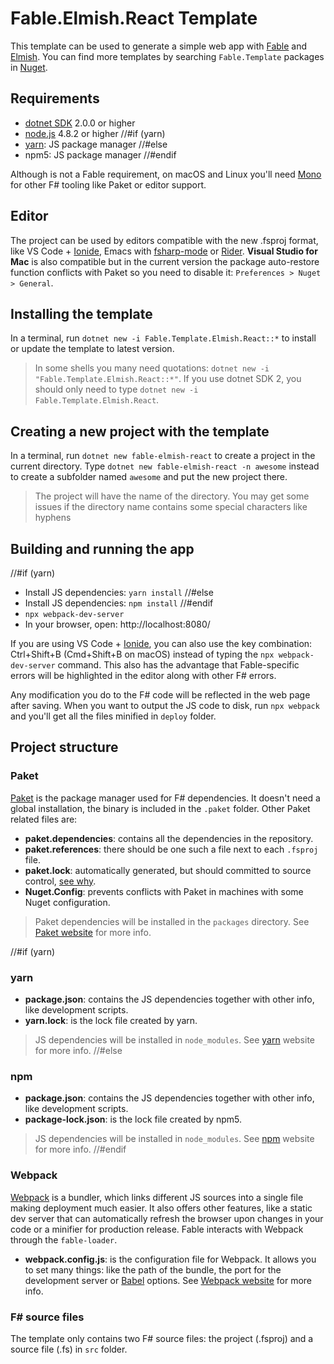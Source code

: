 # Fable.Elmish.React Template

This template can be used to generate a simple web app with [Fable](http://fable.io/) and [Elmish](https://fable-elmish.github.io/).
You can find more templates by searching `Fable.Template` packages in [Nuget](https://www.nuget.org).

## Requirements

* [dotnet SDK](https://www.microsoft.com/net/download/core) 2.0.0 or higher
* [node.js](https://nodejs.org) 4.8.2 or higher
//#if (yarn)
* [yarn](https://yarnpkg.com): JS package manager
//#else
* npm5: JS package manager
//#endif

Although is not a Fable requirement, on macOS and Linux you'll need [Mono](http://www.mono-project.com/) for other F# tooling like Paket or editor support.

## Editor

The project can be used by editors compatible with the new .fsproj format, like VS Code + [Ionide](http://ionide.io/), Emacs with [fsharp-mode](https://github.com/fsharp/emacs-fsharp-mode) or [Rider](https://www.jetbrains.com/rider/). **Visual Studio for Mac** is also compatible but in the current version the package auto-restore function conflicts with Paket so you need to disable it: `Preferences > Nuget > General`.

## Installing the template

In a terminal, run `dotnet new -i Fable.Template.Elmish.React::*` to install or update the template to latest version.

> In some shells you many need quotations: `dotnet new -i "Fable.Template.Elmish.React::*"`. If you use dotnet SDK 2, you should only need to type `dotnet new -i Fable.Template.Elmish.React`.

## Creating a new project with the template

In a terminal, run `dotnet new fable-elmish-react` to create a project in the current directory. Type `dotnet new fable-elmish-react -n awesome` instead to create a subfolder named `awesome` and put the new project there.

> The project will have the name of the directory. You may get some issues if the directory name contains some special characters like hyphens

## Building and running the app

//#if (yarn)
* Install JS dependencies: `yarn install`
//#else
* Install JS dependencies: `npm install`
//#endif
* `npx webpack-dev-server`
* In your browser, open: http://localhost:8080/

If you are using VS Code + [Ionide](http://ionide.io/), you can also use the key combination: Ctrl+Shift+B (Cmd+Shift+B on macOS) instead of typing the `npx webpack-dev-server` command. This also has the advantage that Fable-specific errors will be highlighted in the editor along with other F# errors.

Any modification you do to the F# code will be reflected in the web page after saving. When you want to output the JS code to disk, run `npx webpack` and you'll get all the files minified in `deploy` folder.

## Project structure

### Paket

[Paket](https://fsprojects.github.io/Paket/) is the package manager used for F# dependencies. It doesn't need a global installation, the binary is included in the `.paket` folder. Other Paket related files are:

- **paket.dependencies**: contains all the dependencies in the repository.
- **paket.references**: there should be one such a file next to each `.fsproj` file.
- **paket.lock**: automatically generated, but should committed to source control, [see why](https://fsprojects.github.io/Paket/faq.html#Why-should-I-commit-the-lock-file).
- **Nuget.Config**: prevents conflicts with Paket in machines with some Nuget configuration.

> Paket dependencies will be installed in the `packages` directory. See [Paket website](https://fsprojects.github.io/Paket/) for more info.

//#if (yarn)
### yarn

- **package.json**: contains the JS dependencies together with other info, like development scripts.
- **yarn.lock**: is the lock file created by yarn.

> JS dependencies will be installed in `node_modules`. See [yarn](https://yarnpkg.com) website for more info.
//#else
### npm

- **package.json**: contains the JS dependencies together with other info, like development scripts.
- **package-lock.json**: is the lock file created by npm5.

> JS dependencies will be installed in `node_modules`. See [npm](https://www.npmjs.com/) website for more info.
//#endif

### Webpack

[Webpack](https://webpack.js.org) is a bundler, which links different JS sources into a single file making deployment much easier. It also offers other features, like a static dev server that can automatically refresh the browser upon changes in your code or a minifier for production release. Fable interacts with Webpack through the `fable-loader`.

- **webpack.config.js**: is the configuration file for Webpack. It allows you to set many things: like the path of the bundle, the port for the development server or [Babel](https://babeljs.io/) options. See [Webpack website](https://webpack.js.org) for more info.

### F# source files

The template only contains two F# source files: the project (.fsproj) and a source file (.fs) in `src` folder.
